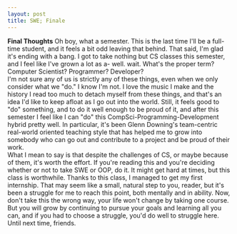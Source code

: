 ```yaml
---
layout: post
title: SWE; Finale
---
```


<b>Final Thoughts</b>
Oh boy, what a semester. This is the last time I'll be a full-time student, and it feels a bit odd leaving that behind. That said, I'm glad it's ending with a bang. I got to take nothing but CS classes this semester, and I feel like I've grown a lot as a- well. wait. What's the proper term? Computer Scientist? Programmer? Developer?<br>
I'm not sure any of us is strictly any of these things, even when we only consider what we "do." I know I'm not. I love the music I make and the history I read too much to detach myself from these things, and that's an idea I'd like to keep afloat as I go out into the world. Still, it feels good to "do" something, and to do it well enough to be proud of it, and after this semester I feel like I can "do" this CompSci-Programming-Development hybrid pretty well. In particular, it's been Glenn Downing's team-centric real-world oriented teaching style that has helped me to grow into somebody who can go out and contribute to a project and be proud of their work.<br>
What I mean to say is that despite the challenges of CS, or maybe because of them, it's worth the effort. If you're reading this and you're deciding whether or not to take SWE or OOP, do it. It might get hard at times, but this class is worthwhile. Thanks to this class, I managed to get my first internship. That may seem like a small, natural step to you, reader, but it's been a struggle for me to reach this point, both mentally and in ability. Now, don't take this the wrong way, your life won't change by taking one course. But you will grow by continuing to pursue your goals and learning all you can, and if you had to choose a struggle, you'd do well to struggle here.<br>
Until next time, friends.
